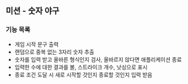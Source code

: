 ## 미션 - 숫자 야구


### 기능 목록

- 게임 시작 문구 출력
- 랜덤으로 중복 없는 3자리 숫자 추출
- 숫자를 입력 받고 올바른 형식인지 검사, 올바르지 않다면 애플리케이션 종료
- 입력한 수에 대한 결과를 볼, 스트라이크 개수, 낫싱으로 표시
- 종료 조건 도달 시 새로 시작할 것인지 종료할 것인지 입력 받음